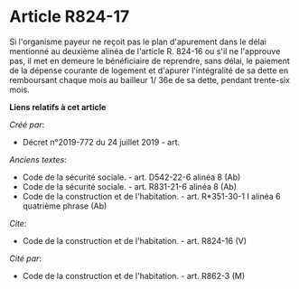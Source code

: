 # Article R824-17

Si l'organisme payeur ne reçoit pas le plan d'apurement dans le délai mentionné au deuxième alinéa de l'article R. 824-16 ou
s'il ne l'approuve pas, il met en demeure le bénéficiaire de reprendre, sans délai, le paiement de la dépense courante de
logement et d'apurer l'intégralité de sa dette en remboursant chaque mois au bailleur 1/ 36e de sa dette, pendant trente-six
mois.

**Liens relatifs à cet article**

_Créé par_:

  - Décret n°2019-772 du 24 juillet 2019 - art.

_Anciens textes_:

  - Code de la sécurité sociale. - art. D542-22-6 alinéa 8 (Ab)
  - Code de la sécurité sociale. - art. R831-21-6 alinéa 8 (Ab)
  - Code de la construction et de l'habitation. - art. R*351-30-1 I alinéa 6 quatrième phrase (Ab)

_Cite_:

  - Code de la construction et de l'habitation. - art. R824-16 (V)

_Cité par_:

  - Code de la construction et de l'habitation. - art. R862-3 (M)
